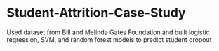 # Student-Attrition-Case-Study

Used dataset from Bill and Melinda Gates Foundation and built logistic regression, SVM, and random forest models to predict student dropout
